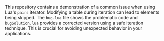 This repository contains a demonstration of a common issue when using Lua's `pairs` iterator. Modifying a table during iteration can lead to elements being skipped.  The `bug.lua` file shows the problematic code and `bugSolution.lua` provides a corrected version using a safe iteration technique.  This is crucial for avoiding unexpected behavior in your applications.